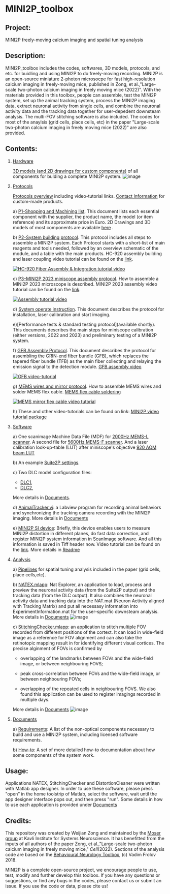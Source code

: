 # MINI2P_toolbox 
 
## Project:

MINI2P freely-moving calcium imaging and spatial tuning analysis

## Description: 

MINI2P_toolbox includes the codes, softwares, 3D models, protocols, and etc. for buidling and using MINI2P to do freely-moving recording. MINI2P is an open-source miniature 2-photon microsocpe for fast high-resolution calcium imaging in freely-moving mice, published in Zong, et al.,"Large-scale two-photon calcium imaging in freely moving mice (2022)". With the materials provided in this toolbox, people can assemble, test the MINI2P system, set up the animal tracking system, process the MINI2P imaging data, extract neuronal activity from single cells, and combine the neuronal activity data and the tracking data together for user-depedent downsteam analysis. The multi-FOV stitching software is also included. The codes for most of the anaylsis (grid cells, place cells, etc) in the paper "Large-scale two-photon calcium imaging in freely moving mice (2022)" are also provided.

## Contents: 

1) [Hardware](Hardware)

      [3D models (and 2D drawings for custom components)](Hardware) of all components for bulding a complete MINI2P system.
![image](https://user-images.githubusercontent.com/43905023/127703645-a6ea03ea-c1aa-4eaa-a9fd-1e6e75a082ed.png)

2) [Protocols](Protocols)

   [Protocols overview](https://github.com/kavli-ntnu/MINI2P_toolbox/blob/4218136165635862d5b9dbae0b64846168a1e40a/Protocols/P0%20-%20Protocols%20Overview%20.pdf) including video-tutorial links.
   [Contact Information](https://github.com/kavli-ntnu/MINI2P_toolbox/blob/main/Protocols/Company%20contact%20information.pdf) for custom-made products.
   
    a) [P1–Shopping and Machining list](https://github.com/kavli-ntnu/MINI2P_toolbox/blob/main/Protocols/P1%20-%20Shopping%20Machining%20List%202023%20.pdf). This document lists each essential component with the supplier, the product name, the model (or item reference) and its approximate price in Euro. 2D Drawings and 3D models of most components are available [here](https://github.com/kavli-ntnu/MINI2P_toolbox/tree/main/Hardware) .

    b) [P2-System building protocol](https://github.com/kavli-ntnu/MINI2P_toolbox/blob/4218136165635862d5b9dbae0b64846168a1e40a/Protocols/P2%20-%20System%20building%20protocol%202023%20.pdf). This protocol includes all steps to assemble a MINI2P system. Each Protocol starts with a short-list of main reagents and tools needed, followed by an overview schematic of the module, and  a table with the main products.
       HC-920 assembly building and laser coupling video tutorial can be found on the [link](https://www.youtube.com/watch?v=HjAtoPbDu8E).
   
   [![HC-920 Fiber Assembly & Integration tutorial video](http://img.youtube.com/vi/vo_EgYPYI24/2.jpg)](https://www.youtube.com/watch?v=vo_EgYPYI24&list=PLonWNO9SywvJXpIgQEp6jQMSh_jrn_jPU&index=4&t=457s)

    c) [P3–MINI2P 2023 miniscope assembly protocol](https://github.com/kavli-ntnu/MINI2P_toolbox/blob/4218136165635862d5b9dbae0b64846168a1e40a/Protocols/P3%20-%20MINI2P%202023%20assembly%20protocol%20.pdf). How to assemble a MINI2P 2023 microscope is described.
   MINI2P 2023 assembly video tutorial can be found on the [link](https://youtu.be/wqhDkIUZHgM?si=5n86JPaWtDNUTHiZ).

   [![Assembly tutorial video](http://img.youtube.com/vi/wqhDkIUZHgM/1.jpg)](https://www.youtube.com/watch?v=wqhDkIUZHgM&list=PLonWNO9SywvJXpIgQEp6jQMSh_jrn_jPU&index=2&t=10s](https://youtu.be/wqhDkIUZHgM))

   d) [System operate instruction](https://github.com/kavli-ntnu/MINI2P_toolbox/blob/main/Protocols/P4%20-%20System%20operate%20instruction%20.pdf). This document describes the protocol for installation, laser calibration and start imaging.

   e)[Performance tests & standard testing protocol](available shortly). This documents describes the main steps for miniscope calibration (either versions, 2022 and 2023) and preliminary testing of a MINI2P system.

   f) [GFB Assembly Protocol](https://github.com/kavli-ntnu/MINI2P_toolbox/blob/main/Protocols/GFB%20Assembly%20Protocol%20.pdf). This document describes the protocol for assembling the GRIN-end fiber bundle (GFB), which replaces the tapered fiber bundle (TFB) as the main fiber collecting and relaying the emission signal to the detection module. [GFB assembly video](https://youtu.be/XaWfBdRKIho)
   
   [![GFB video-tutorial](http://img.youtube.com/vi/XaWfBdRKIho/1.jpg)](https://www.youtube.com/watch?v=XaWfBdRKIho&list=PLonWNO9SywvJXpIgQEp6jQMSh_jrn_jPU&index=1&t=191s)
   
   g) [MEMS wires and mirror protocol](https://github.com/kavli-ntnu/MINI2P_toolbox/blob/main/Protocols/MEMS%20wires%20and%20mirror%20protocol%20.pdf). How to assemble MEMS wires and solder MEMS flex cable. [MEMS flex cable soldering](https://youtu.be/ghV1DY1aKAA)
   
   [![MEMS mirror flex cable video tutorial](http://img.youtube.com/vi/ghV1DY1aKAA/1.jpg)](https://www.youtube.com/watch?v=ghV1DY1aKAA&list=PLonWNO9SywvJXpIgQEp6jQMSh_jrn_jPU)

   h) These and other video-tutorials can be found on link:
   [MINI2P video tutorial package](https://youtube.com/playlist?list=PLonWNO9SywvJXpIgQEp6jQMSh_jrn_jPU)

4) [Software](Software) 
      
      a) One scanimage Machine Data File (MDF) for [2000Hz MEMS-L scanner](Software/SI%20settings/Machine_Data_File_2000Hz.m). A second file for [5600Hz MEMS-F scanner](https://github.com/kavli-ntnu/MINI2P_toolbox/blob/main/Software/SI%20settings/Machine_Data_File_5600Hz.m). And a laser calibration look-up-table (LUT) after miniscope's objective [920 AOM beam LUT](Software/SI%20settings/920nm%20AOM.beamlut)
      
      b) An example [Suite2P settings](Software/Suite2P%20options/GCaMP6S_P2_C1_7.25Hz_MEC.npy).
      
      c) Two DLC model configuration files:
      * [DLC1](Software/DLC%20model%20options/DLC1.yaml),
      * [DLC2](Software/DLC%20model%20options/DLC2.yaml),
      
      More details in [Documents](Documents/DeepLabCut-trained-Models.md).
      
      d) [AnimalTracker.vi](Software/AnimalTracker): a Labview program for recording animal behaviors and synchronizing the tracking camera recording with the MINI2P imaging. More details in [Documents](Documents/AnimalTracker.vi.md)
      
      e) [MINI2P SI device](https://github.com/kavli-ntnu/MINI2P_toolbox/tree/main/Software/MINI2P%20SI%20Device): Briefly, this device enables users to measure MINI2P distortion in different planes, do fast data correction, and register MINI2P system information in ScanImage software. And all this information is saved in Tiff header now.  Video tutorial can be found on the [link](https://youtu.be/DlftmRX5ty0).  More details in [Readme](https://github.com/kavli-ntnu/MINI2P_toolbox/blob/main/Software/MINI2P%20SI%20Device/Readme_20220322.docx)

5) [Analysis](Analysis)

      a) [Pipelines](/Analysis/Pipeline) for spatial tuning analysis included in the paper (grid cells, place cells,etc).

      b) [NATEX.mlapp](/Analysis/Applications/NATEX): Nat Explorer, an application to load, process and preview the neuronal activity data (from the Suite2P output) and the tracking data (from the DLC output). It also combines the neuronal activity data and tracking data into the NAT.mat (Neuron Activity aligned with Tracking Matrix) and put all necessasy information into ExperimentInformation.mat for the user-specific downsteam analysis. More details in [Documents](Documents/NATEX.mlapp.md) 
      ![image](https://github.com/kavli-ntnu/MINI2P_toolbox/blob/main/Analysis/Applications/NATEX/pic/NATEX%20operation_speedup.gif)

      c) [StitchingChecker.mlapp](Analysis/Applications/StitchingChecker): an application to stitch multiple FOV recorded from different positions of the cortext. It can load in wide-field image as a reference for FOV alignment and can also take the retinotopic mapping result in for identifying different visual cortices. The precise alginment of FOVs is confirmed by 
      
      * overlapping of the landmarks between FOVs and the wide-field image, or between neighbouring FOVS; 
        
      * peak cross-correlation between FOVs and the wide-field image, or between neighbouring FOVs;
        
      * overlapping of the repeated cells in neighbouring FOVS. We also found this application can be used to register imagings recorded in multiple days. 
          
      More details in [Documents](https://github.com/kavli-ntnu/MINI2P_toolbox/blob/main/Documents/StitchingChecker.mlapp.md)
     ![image](Analysis/Applications/StitchingChecker/StitchingChecker%20operation_overview.gif)

6) [Documents](Documents)

    a) [Requirements](Documents/requirements.md): A list of the non-optical components necessary to build and use a MINI2P system, including licensed software requirements. 
    
    b) [How-to](Documents/readme.md): A set of more detailed how-to documentation about how some components of the system work. 



   
## Usage:

  Applications NATEX, StitchingChecker and DistortionCleaner were written with Matlab app designer. In order to use these software, please press "open” in the home toolstrip of Matlab, select the software, wait until the app designer interface pops out, and then press "run". Some details in how to use each application is provided under [Documents](Documents/readme.md)


## Credits: 

This repository was created by Weijian Zong and maintained by the [Moser group](https://www.ntnu.edu/kavli/moser-group#/view/about) at Kavli Institute for Systems Neuroscience. It has benefitted from the inputs of all authors of the paper Zong, et al.,"Large-scale two-photon calcium imaging in freely moving mice," _Cell_(2022). Sections of the analysis code are based on the [Behavioural Neurology Toolbox](https://bitbucket.org/cnc-ntnu/bnt), (c) Vadim Frolov 2018.

MINI2P is a complete open-source project, we encourage people to use, test, modify and further develop this toolbox. If you have any questions or suggestions, or find any bugs in the codes, please contact us or submit an issue. If you use the code or data, please cite us!
